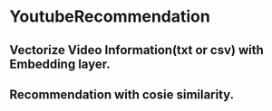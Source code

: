 # YoutubeRecommendation

## Vectorize Video Information(txt or csv) with Embedding layer.
## Recommendation with cosie similarity.
